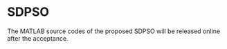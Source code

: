 # SDPSO
The MATLAB source codes of the proposed SDPSO will be released online after the acceptance.
